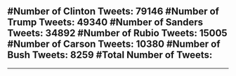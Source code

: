 #Number of Clinton Tweets: 79146
#Number of Trump Tweets: 49340
#Number of Sanders Tweets: 34892
#Number of Rubio Tweets: 15005
#Number of Carson Tweets: 10380
#Number of Bush Tweets: 8259
#Total Number of Tweets:  
---
---

